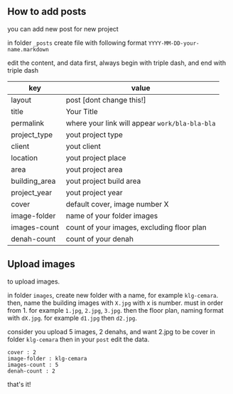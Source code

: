 ## How to add posts
you can add new post for new project

in folder `_posts` create file with following format `YYYY-MM-DD-your-name.markdown`

edit the content, and data
first, always begin with triple dash, and end with triple dash

| key  | value  |
| --- | --- |
| layout  | post [dont change this!] |
| title | Your Title |
| permalink | where your link will appear `work/bla-bla-bla` |
| project_type | yout project type |
| client | yout client |
| location | yout project place |
| area | yout project area |
| building_area | yout project build area |
| project_year | yout project year |
| cover | default cover, image number X |
| image-folder | name of your folder images |
| images-count | count of your images, excluding floor plan |
| denah-count | count of your denah |

## Upload images

to upload images.

in folder `images`, create new folder with a name, for example `klg-cemara`. then, name the building images with `X.jpg` with x is number. must in order from 1. for example `1.jpg`, `2.jpg`, `3.jpg`. then the floor plan, naming format with `dX.jpg`. for example `d1.jpg` then `d2.jpg`.

consider you upload 5 images, 2 denahs, and want 2.jpg to be cover in folder `klg-cemara`
then in your `post` edit the data.
```
cover : 2
image-folder : klg-cemara
images-count : 5
denah-count : 2
```

that's it!